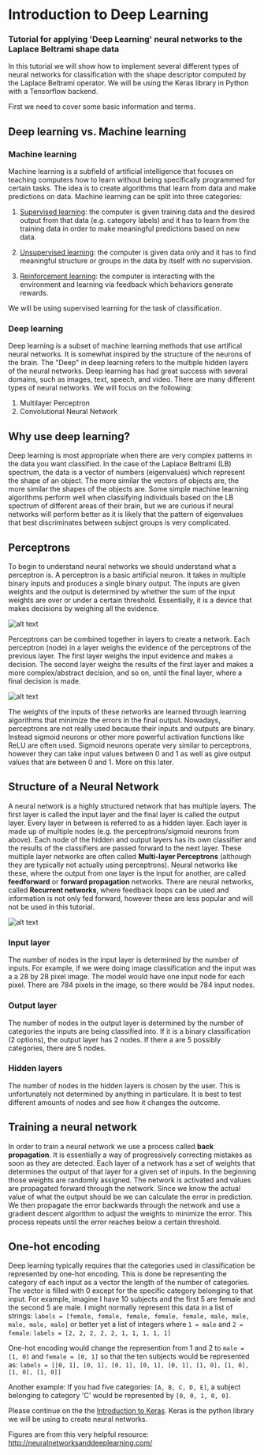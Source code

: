# Introduction to Deep Learning
### Tutorial for applying 'Deep Learning' neural networks to the Laplace Beltrami shape data

In this tutorial we will show how to implement several different types of neural networks for classification with the shape descriptor computed by the Laplace Beltrami operator. We will be using the Keras library in Python with a Tensorflow backend.

First we need to cover some basic information and terms.

## Deep learning vs. Machine learning

### Machine learning

Machine learning is a subfield of artificial intelligence that focuses on teaching computers how to learn without being specifically programmed for certain tasks. The idea is to create algorithms that learn from data and make predictions on data. Machine learning can be split into three categories:
1. <ins>Supervised learning</ins>: the computer is given training data and the desired output from that data (e.g. category labels) and it has to learn from the training data in order to make meaningful predictions based on new data.

2. <ins>Unsupervised learning</ins>: the computer is given data only and it has to find meaningful structure or groups in the data by itself with no supervision. 

3. <ins>Reinforcement learning</ins>: the computer is interacting with the environment and learning via feedback which behaviors generate rewards. 

We will be using supervised learning for the task of classification.

### Deep learning

Deep learning is a subset of machine learning methods that use artifical neural networks. It is somewhat inspired by the structure of the neurons of the brain. The "Deep" in deep learning refers to the multiple hidden layers of the neural networks. Deep learning has had great success with several domains, such as images, text, speech, and video. There are many different types of neural networks. We will focus on the following:

1. Multilayer Perceptron
2. Convolutional Neural Network


## Why use deep learning?
Deep learning is most appropriate when there are very complex patterns in the data you want classified. In the case of the Laplace Beltrami (LB) spectrum, the data is a vector of numbers (eigenvalues) which represent the shape of an object. The more similar the vectors of objects are, the more similar the shapes of the objects are. Some simple machine learning algorithms perform well when classifying individuals based on the LB spectrum of different areas of their brain, but we are curious if neural networks will perform better as it is likely that the pattern of eigenvalues that best discriminates between subject groups is very complicated.   

## Perceptrons
To begin to understand neural networks we should understand what a perceptron is. A perceptron is a basic artificial neuron. It takes in multiple binary inputs and produces a single binary output. The inputs are given weights and the output is determined by whether the sum of the input weights are over or under a certain threshold. Essentially, it is a device that makes decisions by weighing all the evidence. 

![alt text](http://neuralnetworksanddeeplearning.com/images/tikz0.png)

Perceptrons can be combined together in layers to create a network. Each perceptron (node) in a layer weighs the evidence of the perceptrons of the previous layer. The first layer weighs the input evidence and makes a decision. The second layer weighs the results of the first layer and makes a more complex/abstract decision, and so on, until the final layer, where a final decision is made. 

![alt text](http://neuralnetworksanddeeplearning.com/images/tikz1.png)

The weights of the inputs of these networks are learned through learning algorithms that minimize the errors in the final output. Nowadays, perceptrons are not really used because their inputs and outputs are binary. Instead sigmoid neurons or other more powerful activation functions like ReLU are often used. Sigmoid neurons operate very similar to perceptrons, however they can take input values between 0 and 1 as well as give output values that are between 0 and 1. More on this later.

## Structure of a Neural Network

A neural network is a highly structured network that has multiple layers. The first layer is called the input layer and the final layer is called the output layer. Every layer in between is referred to as a hidden layer. Each layer is made up of multiple nodes (e.g. the perceptrons/sigmoid neurons from above). Each node of the hidden and output layers has its own classifier and the results of the classifiers are passed forward to the next layer. These multiple layer networks are often called **Multi-layer Perceptrons** (although they are typically not actually using perceptrons). Neural networks like these, where the output from one layer is the input for another, are called **feedforward** or **forward propagation** networks. There are neural networks, called **Recurrent networks**, where feedback loops can be used and information is not only fed forward, however these are less popular and will not be used in this tutorial.

![alt text](http://neuralnetworksanddeeplearning.com/images/tikz11.png)

### Input layer

The number of nodes in the input layer is determined by the number of inputs. For example, if we were doing image classification and the input was a a 28 by 28 pixel image. The model would have one input node for each pixel. There are 784 pixels in the image, so there would be 784 input nodes. 

### Output layer

The number of nodes in the output layer is determined by the number of categories the inputs are being classified into. If it is a binary classification (2 options), the output layer has 2 nodes. If there a are 5 possibly categories, there are 5 nodes. 

### Hidden layers

The number of nodes in the hidden layers is chosen by the user. This is unfortunately not determined by anything in particulare. It is best to test different amounts of nodes and see how it changes the outcome. 

## Training a neural network
In order to train a neural network we use a process called **back propagation**. It is essentially a way of progressively correcting mistakes as soon as they are detected. Each layer of a network has a set of weights that determines the output of that layer for a given set of inputs. In the beginning those weights are randomly assigned. The network is activated and values are propagated forward through the network. Since we know the actual value of what the output should be we can calculate the error in prediction. We then propagate the error backwards through the network and use a gradient descent algorithm to adjust the weights to minimize the error. This process repeats until the error reaches below a certain threshold. 

## One-hot encoding
Deep learning typically requires that the categories used in classification be represented by one-hot encoding. This is done be representing the category of each input as a vector the length of the number of categories. The vector is filled with 0 except for the specific category belonging to that input. For example, imagine I have 10 subjects and the first 5 are female and the second 5 are male. I might normally represent this data in a list of strings: `labels = [female, female, female, female, female, male, male, male, male, male]` or better yet a list of integers where `1 = male` and `2 = female`: `labels = [2, 2, 2, 2, 2, 1, 1, 1, 1, 1] `

One-hot encoding would change the represention from 1 and 2 to `male = [1, 0]` and `female = [0, 1]` so that the ten subjects would be represented as: `labels = [[0, 1], [0, 1], [0, 1], [0, 1], [0, 1], [1, 0], [1, 0], [1, 0], [1, 0]]`

Another example: If you had five categories: `[A, B, C, D, E]`, a subject belonging to category 'C' would be represented by `[0, 0, 1, 0, 0]`. 


Please continue on the the [Introduction to Keras](https://github.com/kitchell/DeepLearningTutorial_LBspectrum/blob/master/keras_basics.md). Keras is the python library we will be using to create neural networks.


Figures are from this very helpful resource: http://neuralnetworksanddeeplearning.com/

